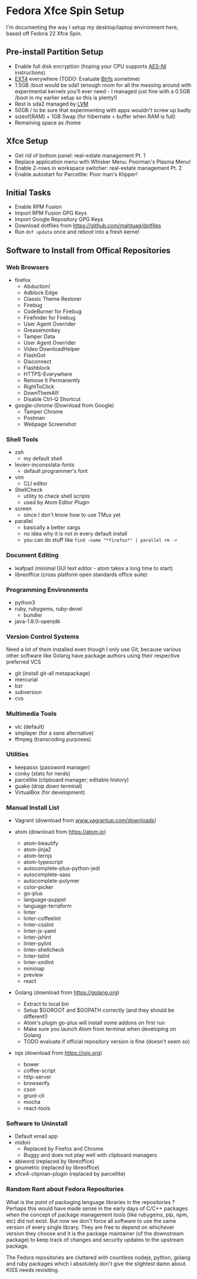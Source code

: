 # Fedora Xfce Spin Setup

I'm documenting the way I setup my desktop/laptop environment here, based off
Fedora 22 Xfce Spin.

## Pre-install Partition Setup

* Enable full disk encryption (hoping your CPU supports
  [AES-NI](https://en.wikipedia.org/wiki/AES_instruction_set) instructions)
* [EXT4](https://en.wikipedia.org/wiki/Ext4) everywhere (TODO: Evaluate
  [Btrfs](https://en.wikipedia.org/wiki/Btrfs) sometime)
* 1.5GB /boot would be sda1 (enough room for all the messing around with
  experimental kernels you'll ever need - I managed just fine with a 0.5GB /boot
  in my earlier setup so this is plenty!)
* Rest is sda2 managed by
  [LVM](https://en.wikipedia.org/wiki/Logical_Volume_Manager_(Linux))
* 50GB / to be sure that experimenting with apps wouldn't screw up badly
* sizeof(RAM) + 1GB Swap (for hibernate + buffer when RAM is full)
* Remaining space as /home

## Xfce Setup

* Get rid of bottom panel: real-estate management Pt. 1
* Replace application menu with Whisker Menu: Poorman's Plasma Menu!
* Enable 2-rows in workspace switcher: real-estate management Pt. 2
* Enable autostart for Parcellite: Poor man's Klipper!


## Initial Tasks

* Enable RPM Fusion
* Import RPM Fusion GPG Keys
* Import Google Repository GPG Keys
* Download dotfiles from https://github.com/mahtuag/dotfiles
* Run ```dnf update``` once and reboot into a fresh kernel

## Software to Install from Offical Repositories

### Web Browsers

* firefox
  * Abduction!
  * Adblock Edge
  * Classic Theme Restorer
  * Firebug
  * CodeBurner for Firebug
  * Firefinder for Firebug
  * User Agent Overrider
  * Greasemonkey
  * Tamper Data
  * User Agent Overrider
  * Video DownloadHelper
  * FlashGot
  * Disconnect
  * Flashblock
  * HTTPS-Everywhere
  * Remove It Permanently
  * RightToClick
  * DownThemAll!
  * Disable Ctrl-Q Shortcut
* google-chrome (Download from Google)
  * Tamper Chrome
  * Postman
  * Webpage Screenshot

### Shell Tools

* zsh
  * my default shell
* levien-inconsolata-fonts
  * default programmer's font
* vim
  * CLI editor
* ShellCheck
  * utility to check shell scripts
  * used by Atom Editor Plugin
* screen
  * since I don't know how to use TMux yet
* parallel
  * basically a better xargs
  * no idea why it is not in every default install
  * you can do stuff like ```find -name "*firefox*" | parallel rm -r```


### Document Editing

* leafpad (minimal GUI text editor - atom takes a long time to start)
* libreoffice (cross platform open standards office suite)

### Programming Environments

* python3
* ruby, rubygems, ruby-devel
  * bundler
* java-1.8.0-openjdk

### Version Control Systems

Need a lot of them installed even though I only use Git, because various other
software like Golang have package authors using their respective preferred VCS

* git (install git-all metapackage)
* mercurial
* bzr
* subversion
* cvs

### Multimedia Tools

* vlc (default)
* smplayer (for a sane alternative)
* ffmpeg (transcoding purposes)

### Utilities

* keepassx (password manager)
* conky (stats for nerds)
* parcellite (clipboard manager; editable history)
* guake (drop down terminal)
* VirtualBox (for development)

### Manual Install List

* Vagrant (download from www.vagrantup.com/downloads)
* atom (download from https://atom.io)
  * atom-beautify
  * atom-jinja2
  * atom-ternjs
  * atom-typescript
  * autocomplete-plus-python-jedi
  * autocomplete-sass
  * autocomplete-polymer
  * color-picker
  * go-plus
  * language-puppet
  * language-terraform
  * linter
  * linter-coffeelint
  * linter-csslint
  * linter-js-yaml
  * linter-jshint
  * linter-pylint
  * linter-shellcheck
  * linter-tslint
  * linter-xmllint
  * minimap
  * preview
  * react
* Golang (download from https://golang.org)
  * Extract to local bin
  * Setup $GOROOT and $GOPATH correctly (and they should be different!)
  * Atom's plugin go-plus will install some addons on first run
  * Make sure you launch Atom from terminal when developing on Golang
  * TODO evaluate if official repository version is fine (doesn't seem so)

* iojs (download from https://iojs.org)
  * bower
  * coffee-script
  * http-server
  * browserify
  * cson
  * grunt-cli
  * mocha
  * react-tools


### Software to Uninstall

* Default email app
* midori
  * Replaced by Firefox and Chrome
  * Buggy and does not play well with clipboard managers
* abiword (replaced by libreoffice)
* gnumetric (replaced by libreoffice)
* xfce4-clipman-plugin (replaced by parcellite)

### Random Rant about Fedora Repositories

What is the point of packaging language libraries in the repositories ? Perhaps
this would have made sense in the early days of C/C++ packages when the concept
of package management tools (like rubygems, pip, npm, etc) did not exist. But
now we don't force all software to use the same version of every single library.
They are free to depend on whichever version they choose and it is the package
maintainer (of the downstream package) to keep track of changes and security
updates to the upstream package.

The Fedora repositories are cluttered with countless nodejs, python, golang and
ruby packages which I absolutely don't give the slightest damn about. KISS needs
revisiting.
